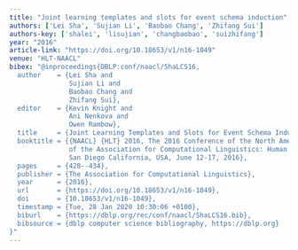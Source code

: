 ```yaml
---
title: "Joint learning templates and slots for event schema induction"
authors: ['Lei Sha', 'Sujian Li', 'Baobao Chang', 'Zhifang Sui']
authors-key: ['shalei', 'lisujian', 'changbaobao', 'suizhifang']
year: "2016"
article-link: "https://doi.org/10.18653/v1/n16-1049"
venue: "HLT-NAACL"
bibex: "@inproceedings{DBLP:conf/naacl/ShaLCS16,
  author    = {Lei Sha and
               Sujian Li and
               Baobao Chang and
               Zhifang Sui},
  editor    = {Kevin Knight and
               Ani Nenkova and
               Owen Rambow},
  title     = {Joint Learning Templates and Slots for Event Schema Induction},
  booktitle = {{NAACL} {HLT} 2016, The 2016 Conference of the North American Chapter
               of the Association for Computational Linguistics: Human Language Technologies,
               San Diego California, USA, June 12-17, 2016},
  pages     = {428--434},
  publisher = {The Association for Computational Linguistics},
  year      = {2016},
  url       = {https://doi.org/10.18653/v1/n16-1049},
  doi       = {10.18653/v1/n16-1049},
  timestamp = {Tue, 28 Jan 2020 10:30:06 +0100},
  biburl    = {https://dblp.org/rec/conf/naacl/ShaLCS16.bib},
  bibsource = {dblp computer science bibliography, https://dblp.org}
}"
---
```

